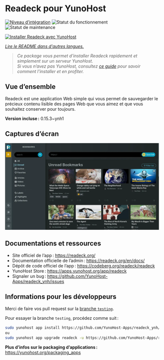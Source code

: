 <!--
Nota bene : ce README est automatiquement généré par <https://github.com/YunoHost/apps/tree/master/tools/readme_generator>
Il NE doit PAS être modifié à la main.
-->

# Readeck pour YunoHost

[![Niveau d’intégration](https://dash.yunohost.org/integration/readeck.svg)](https://ci-apps.yunohost.org/ci/apps/readeck/) ![Statut du fonctionnement](https://ci-apps.yunohost.org/ci/badges/readeck.status.svg) ![Statut de maintenance](https://ci-apps.yunohost.org/ci/badges/readeck.maintain.svg)

[![Installer Readeck avec YunoHost](https://install-app.yunohost.org/install-with-yunohost.svg)](https://install-app.yunohost.org/?app=readeck)

*[Lire le README dans d'autres langues.](./ALL_README.md)*

> *Ce package vous permet d’installer Readeck rapidement et simplement sur un serveur YunoHost.*  
> *Si vous n’avez pas YunoHost, consultez [ce guide](https://yunohost.org/install) pour savoir comment l’installer et en profiter.*

## Vue d’ensemble

Readeck est une application Web simple qui vous permet de sauvegarder le précieux contenu lisible des pages Web que vous aimez et que vous souhaitez conserver pour toujours.

**Version incluse :** 0.15.3~ynh1

## Captures d’écran

![Capture d’écran de Readeck](./doc/screenshots/dark.webp)

## Documentations et ressources

- Site officiel de l’app : <https://readeck.org/>
- Documentation officielle de l’admin : <https://readeck.org/en/docs/>
- Dépôt de code officiel de l’app : <https://codeberg.org/readeck/readeck>
- YunoHost Store : <https://apps.yunohost.org/app/readeck>
- Signaler un bug : <https://github.com/YunoHost-Apps/readeck_ynh/issues>

## Informations pour les développeurs

Merci de faire vos pull request sur la [branche `testing`](https://github.com/YunoHost-Apps/readeck_ynh/tree/testing).

Pour essayer la branche `testing`, procédez comme suit :

```bash
sudo yunohost app install https://github.com/YunoHost-Apps/readeck_ynh/tree/testing --debug
ou
sudo yunohost app upgrade readeck -u https://github.com/YunoHost-Apps/readeck_ynh/tree/testing --debug
```

**Plus d’infos sur le packaging d’applications :** <https://yunohost.org/packaging_apps>
